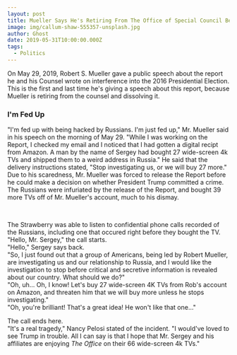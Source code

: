 ```yaml
---
layout: post
title: Mueller Says He's Retiring From The Office of Special Council Because "I'm Fed Up With Being Hacked by Russians"
image: img/callum-shaw-555357-unsplash.jpg
author: Ghost
date: 2019-05-31T10:00:00.000Z
tags:
  - Politics
---
```


On May 29, 2019, Robert S. Mueller gave a public speech about the report he and his Counsel wrote on interference into the 2016 Presidential Election. This is the first and last time he's giving a speech about this report, because Mueller is retiring from the counsel and dissolving it.

### I'm Fed Up

"I'm fed up with being hacked by Russians. I'm just fed up," Mr. Mueller said in his speech on the morning of May 29. "While I was working on the Report, I checked my email and I noticed that I had gotten a digital recipt from Amazon. A man by the name of Sergey had bought 27 wide-screen 4k TVs and shipped them to a weird address in Russia." He said that the delivery instructions stated, "Stop investigating us, or we will buy 27 more." Due to his scaredness, Mr. Mueller was forced to release the Report before he could make a decision on whether President Trump committed a crime. The Russians were infuriated by the release of the Report, and bought 39 more TVs off of Mr. Mueller's account, much to his dismay. 

<br/>

The Strawberry was able to listen to confidential phone calls recorded of the Russians, including one that occured right before they bought the TV. 
<br/>
"Hello, Mr. Sergey," the call starts.
<br/>
"Hello," Sergey says back.
<br/>
"So, I just found out that a group of Americans, being led by Robert Mueller, are investigating us and our relationship to Russia, and I would like the investigation to stop before critical and secretive information is revealed about our country. What should we do?"
<br/>
"Oh, uh... Oh, I know! Let's buy 27 wide-screen 4K TVs from Rob's account on Amazon, and threaten him that we will buy more unless he stops investigating."
<br/>
"Oh, you're brilliant! That's a great idea! He won't like that one..."
<br/>

The call ends here.
<br/>
"It's a real tragedy," Nancy Pelosi stated of the incident. "I would've loved to see Trump in trouble. All I can say is that I hope that Mr. Sergey and his affiliates are enjoying *The Office* on their 66 wide-screen 4k TVs."

